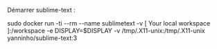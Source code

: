 Démarrer sublime-text : 

sudo docker run -ti --rm --name sublimetext -v [ Your local workspace ]:/workspace -e DISPLAY=$DISPLAY -v /tmp/.X11-unix:/tmp/.X11-unix yanninho/sublime-text:3
